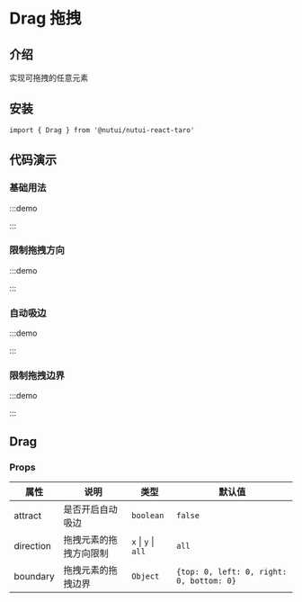 # Drag 拖拽

## 介绍

实现可拖拽的任意元素

## 安装

```tsx
import { Drag } from '@nutui/nutui-react-taro'
```

## 代码演示

### 基础用法

:::demo

<CodeBlock src='taro/demo1.tsx'></CodeBlock>

:::

### 限制拖拽方向

:::demo

<CodeBlock src='taro/demo2.tsx'></CodeBlock>

:::

### 自动吸边

:::demo

<CodeBlock src='taro/demo3.tsx'></CodeBlock>

:::

### 限制拖拽边界

:::demo

<CodeBlock src='taro/demo4.tsx'></CodeBlock>

:::

## Drag

### Props

| 属性 | 说明 | 类型 | 默认值 |
| --- | --- | --- | --- |
| attract | 是否开启自动吸边 | `boolean` | `false` |
| direction | 拖拽元素的拖拽方向限制 | `x` \| `y` \| `all` | `all` |
| boundary | 拖拽元素的拖拽边界 | `Object` | `{top: 0, left: 0, right: 0, bottom: 0}` |